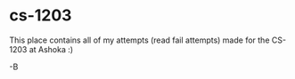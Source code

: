# cs-1203

This place contains all of my attempts (read fail attempts) made for the CS-1203 at Ashoka :)

-B
